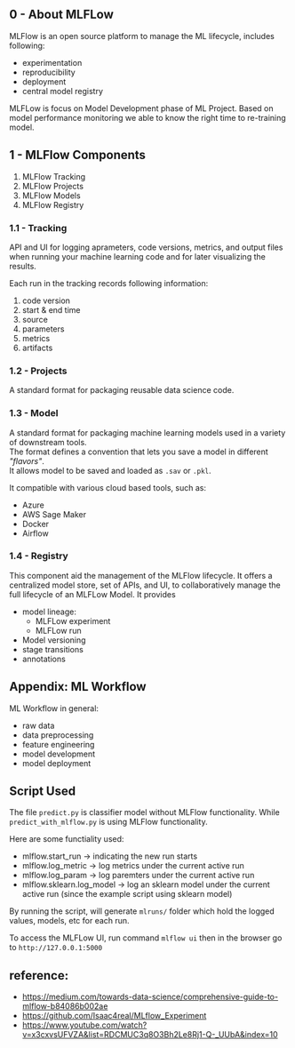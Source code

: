 ## 0 - About MLFLow
MLFlow is an open source platform to manage the ML lifecycle, includes following:
- experimentation
- reproducibility
- deployment
- central model registry

MLFLow is focus on Model Development phase of ML Project. Based on model performance monitoring we able to know the right time to re-training model.


## 1 - MLFlow Components
1. MLFlow Tracking
2. MLFlow Projects
3. MLFlow Models
4. MLFlow Registry

### 1.1 - Tracking
API and UI for logging aprameters, code versions, metrics, and output files when running your machine learning code and for later visualizing the results.

Each run in the tracking records following information:
1. code version
2. start & end time
3. source
4. parameters
5. metrics
6. artifacts

### 1.2 - Projects
A standard format for packaging reusable data science code.

### 1.3 - Model
A standard format for packaging machine learning models used in a variety of downstream tools. <br/>
The format defines a convention that lets you save a model in different *"flavors"*. <br/>
It allows model to  be saved and loaded as `.sav` or `.pkl`.

It compatible with various cloud based tools, such as:
- Azure
- AWS Sage Maker
- Docker
- Airflow

### 1.4 - Registry
This component aid the management of the MLFlow lifecycle.
It offers a centralized model store,  set of APIs, and UI, to collaboratively manage the full lifecycle of an MLFLow Model.
It provides 
- model lineage:
    - MLFLow experiment
    - MLFLow run
- Model versioning
- stage transitions
- annotations

## Appendix: ML Workflow
ML Workflow in general:
- raw data
- data preprocessing
- feature engineering
- model development
- model deployment


## Script Used
The file `predict.py` is classifier model without MLFlow functionality. While `predict_with_mlflow.py` is using MLFlow functionality.

Here are some functiality used:
- mlflow.start_run $\rightarrow$ indicating the new run starts
- mlflow.log_metric $\rightarrow$ log metrics under the current active run
- mlflow.log_param $\rightarrow$ log paremters under the current active run
- mlflow.sklearn.log_model $\rightarrow$ log an sklearn model under the current active run (since the example script using sklearn model)

By running the script, will generate `mlruns/` folder which hold the logged values, models, etc for each run.


To  access the MLFLow UI, run command `mlflow ui` then in the browser go to `http://127.0.0.1:5000`

## reference: 
- https://medium.com/towards-data-science/comprehensive-guide-to-mlflow-b84086b002ae
- https://github.com/Isaac4real/MLflow_Experiment
- https://www.youtube.com/watch?v=x3cxvsUFVZA&list=RDCMUC3q8O3Bh2Le8Rj1-Q-_UUbA&index=10